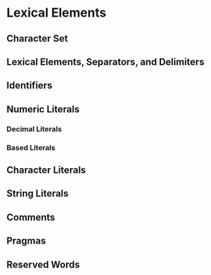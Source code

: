# Lexical Elements
## Character Set
## Lexical Elements, Separators, and Delimiters
## Identifiers
## Numeric Literals
### Decimal Literals
### Based Literals
## Character Literals
## String Literals
## Comments
## Pragmas
## Reserved Words
